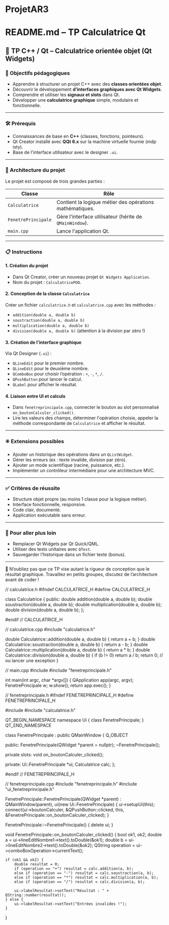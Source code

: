 # ProjetAR3
# README.md – TP Calculatrice Qt

## 🧪 TP C++ / Qt – Calculatrice orientée objet (Qt Widgets)

### 🎯 Objectifs pédagogiques

- Apprendre à structurer un projet C++ avec des **classes orientées objet**.
- Découvrir le développement **d’interfaces graphiques avec Qt Widgets**.
- Comprendre et utiliser les **signaux et slots** dans Qt.
- Développer une **calculatrice graphique** simple, modulaire et fonctionnelle.

---

### 🛠 Prérequis

- Connaissances de base en **C++** (classes, fonctions, pointeurs).
- Qt Creator installé avec **QQt 6.x** sur la machine virtuelle fournie (mdp isty).
- Base de l’interface utilisateur avec le designer `.ui`.

---

### 🧩 Architecture du projet

Le projet est composé de trois grandes parties :

| Classe | Rôle |
|--------|------|
| `Calculatrice` | Contient la logique métier des opérations mathématiques. |
| `FenetrePrincipale` | Gère l'interface utilisateur (hérite de `QMainWindow`). |
| `main.cpp` | Lance l'application Qt. |

---

### 📋 Instructions

#### 1. Création du projet

- Dans Qt Creator, créer un nouveau projet `Qt Widgets Application`.
- Nom du projet : `CalculatricePOO`.

#### 2. Conception de la classe `Calculatrice`

Créer un fichier `calculatrice.h` et `calculatrice.cpp` avec les méthodes :

- `addition(double a, double b)`
- `soustraction(double a, double b)`
- `multiplication(double a, double b)`
- `division(double a, double b)` (attention à la division par zéro !)

#### 3. Création de l'interface graphique

Via Qt Designer (`.ui`) :
- `QLineEdit` pour le premier nombre.
- `QLineEdit` pour le deuxième nombre.
- `QComboBox` pour choisir l’opération : `+`, `-`, `*`, `/`.
- `QPushButton` pour lancer le calcul.
- `QLabel` pour afficher le résultat.

#### 4. Liaison entre UI et calculs

- Dans `fenetreprincipale.cpp`, connecter le bouton au slot personnalisé `on_boutonCalculer_clicked()`.
- Lire les valeurs des champs, déterminer l'opération choisie, appeler la méthode correspondante de `Calculatrice` et afficher le résultat.

---

### ✳️ Extensions possibles

- Ajouter un historique des opérations dans un `QListWidget`.
- Gérer les erreurs (ex : texte invalide, division par zéro).
- Ajouter un mode scientifique (racine, puissance, etc.).
- Implémenter un contrôleur intermédiaire pour une architecture MVC.

---

### ✅ Critères de réussite

- Structure objet propre (au moins 1 classe pour la logique métier).
- Interface fonctionnelle, responsive.
- Code clair, documenté.
- Application exécutable sans erreur.

---

### 💾 Pour aller plus loin

- Remplacer Qt Widgets par Qt Quick/QML.
- Utiliser des tests unitaires avec `QTest`.
- Sauvegarder l’historique dans un fichier texte (bonus).

---

🧠 N’oubliez pas que ce TP vise autant la rigueur de conception que le résultat graphique. Travaillez en petits groupes, discutez de l’architecture avant de coder !

// calculatrice.h
#ifndef CALCULATRICE_H
#define CALCULATRICE_H

class Calculatrice {
public:
    double addition(double a, double b);
    double soustraction(double a, double b);
    double multiplication(double a, double b);
    double division(double a, double b);
};

#endif // CALCULATRICE_H


// calculatrice.cpp
#include "calculatrice.h"

double Calculatrice::addition(double a, double b) { return a + b; }
double Calculatrice::soustraction(double a, double b) { return a - b; }
double Calculatrice::multiplication(double a, double b) { return a * b; }
double Calculatrice::division(double a, double b) {
    if (b != 0) return a / b;
    return 0; // ou lancer une exception
}


// main.cpp
#include <QApplication>
#include "fenetreprincipale.h"

int main(int argc, char *argv[]) {
    QApplication app(argc, argv);
    FenetrePrincipale w;
    w.show();
    return app.exec();
}


// fenetreprincipale.h
#ifndef FENETREPRINCIPALE_H
#define FENETREPRINCIPALE_H

#include <QMainWindow>
#include "calculatrice.h"

QT_BEGIN_NAMESPACE
namespace Ui { class FenetrePrincipale; }
QT_END_NAMESPACE

class FenetrePrincipale : public QMainWindow {
    Q_OBJECT

public:
    FenetrePrincipale(QWidget *parent = nullptr);
    ~FenetrePrincipale();

private slots:
    void on_boutonCalculer_clicked();

private:
    Ui::FenetrePrincipale *ui;
    Calculatrice calc;
};

#endif // FENETREPRINCIPALE_H


// fenetreprincipale.cpp
#include "fenetreprincipale.h"
#include "ui_fenetreprincipale.h"

FenetrePrincipale::FenetrePrincipale(QWidget *parent)
    : QMainWindow(parent), ui(new Ui::FenetrePrincipale) {
    ui->setupUi(this);
    connect(ui->boutonCalculer, &QPushButton::clicked,
            this, &FenetrePrincipale::on_boutonCalculer_clicked);
}

FenetrePrincipale::~FenetrePrincipale() {
    delete ui;
}

void FenetrePrincipale::on_boutonCalculer_clicked() {
    bool ok1, ok2;
    double a = ui->lineEditNombre1->text().toDouble(&ok1);
    double b = ui->lineEditNombre2->text().toDouble(&ok2);
    QString operation = ui->comboBoxOperation->currentText();

    if (ok1 && ok2) {
        double resultat = 0;
        if (operation == "+") resultat = calc.addition(a, b);
        else if (operation == "-") resultat = calc.soustraction(a, b);
        else if (operation == "*") resultat = calc.multiplication(a, b);
        else if (operation == "/") resultat = calc.division(a, b);

        ui->labelResultat->setText("Résultat : " + QString::number(resultat));
    } else {
        ui->labelResultat->setText("Entrées invalides !");
    }
}
